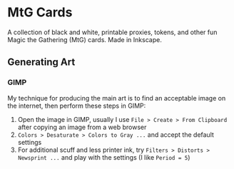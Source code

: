 # MtG Cards

A collection of black and white, printable proxies, tokens, and other fun Magic
the Gathering (MtG) cards. Made in Inkscape.

## Generating Art

### GIMP

My technique for producing the main art is to find an acceptable image on the
internet, then perform these steps in GIMP:

1. Open the image in GIMP, usually I use `File > Create > From Clipboard` after
   copying an image from a web browser
1. `Colors > Desaturate > Colors to Gray ...` and accept the default settings
1. For additional scuff and less printer ink, try `Filters > Distorts >
   Newsprint ...` and play with the settings (I like `Period = 5`)
